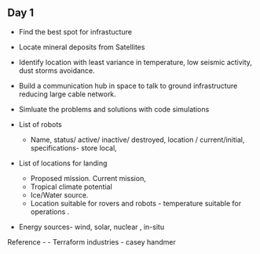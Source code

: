 ## Day 1

- Find the best spot for infrastucture
- Locate mineral deposits from Satellites
- Identify location with least variance in temperature, low seismic activity, dust storms avoidance.
- Build a communication hub in space to talk to ground infrastructure reducing large cable network.
- Simluate the problems and solutions with code simulations

- List of robots 
    - Name, status/ active/ inactive/ destroyed, location / current/initial, specifications- store local, 
- List of locations for landing 
    - Proposed mission. Current mission,
    - Tropical climate potential 
    - Ice/Water source.
    - Location suitable for rovers and robots - temperature suitable for operations .

- Energy sources- wind, solar, nuclear , in-situ 

Reference -
    - Terraform industries - casey handmer
